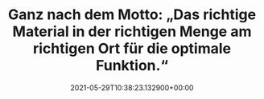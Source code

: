---
date: '2021-05-29T10:38:23.132900+00:00'
found_at: '2014-12-26'
found_url: http://www.audi.de/de/brand/de/vorsprung_durch_technik/content/2013/04/ultra.html
title: 'Ganz nach dem Motto: „Das richtige Material in der richtigen Menge am richtigen
  Ort für die optimale Funktion.“'
---
